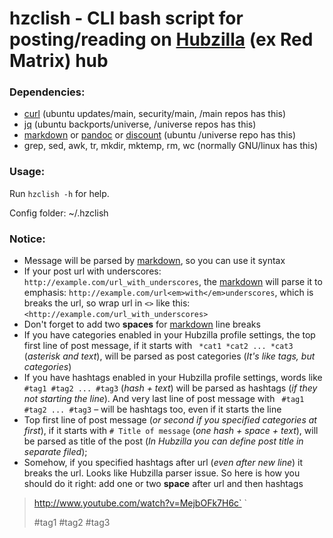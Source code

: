 # hzclish - CLI bash script for posting/reading on [Hubzilla](https://project.hubzilla.org/) (ex Red Matrix) hub

### Dependencies:

* [curl](https://curl.haxx.se/) (ubuntu updates/main, security/main, /main repos has this)
* [jq](https://stedolan.github.io/jq/) (ubuntu backports/universe, /universe repos has this)
* [markdown][mdown] or [pandoc](http://pandoc.org/) or [discount](https://github.com/Orc/discount) (ubuntu /universe repo has this)
* grep, sed, awk, tr, mkdir, mktemp, rm, wc (normally GNU/linux has this)

### Usage:

Run `hzclish -h` for help.

Config folder: ~/.hzclish

### Notice:

* Message will be parsed by [markdown][mdown], so you can use it syntax
* If your post url with underscores: `http://example.com/url_with_underscores`, the [markdown][mdown] will parse it to emphasis: `http://example.com/url<em>with</em>underscores`, which is breaks the url,  so wrap  url  in `<>` like this: `<http://example.com/url_with_underscores>`
* Don't forget to add two **spaces** for [markdown][mdown] line breaks
* If you have categories enabled in your Hubzilla profile settings, the top first line of post message, if it starts with ` *cat1 *cat2 ... *cat3` (*asterisk and text*), will be parsed as post categories (*It's like tags, but categories*)
* If you have hashtags enabled in your Hubzilla profile settings, words like ` #tag1 #tag2 ... #tag3` (*hash \+ text*) will be parsed as hashtags (*if they not starting the line*). And very last line of post message with ` #tag1 #tag2 ... #tag3` – will be hashtags too, even if it starts the line
* Top first line of post message (*or second if you specified categories at first*), if it starts with `# Title of message` (*one hash \+ space \+ text*), will be parsed as title of the post (*In Hubzilla you can define post title in separate filed*);
* Somehow, if you specified hashtags after url (*even after new line*) it breaks the url. Looks like Hubzilla parser issue. So here is how you should do it right: add one or two **space**  after url and then hashtags

> http://www.youtube.com/watch?v=MejbOFk7H6c`  `  
>
> \#tag1 \#tag2 \#tag3


[mdown]: http://daringfireball.net/projects/markdown/syntax